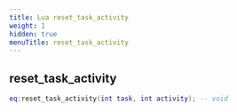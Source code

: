 ```yaml
---
title: Lua reset_task_activity
weight: 1
hidden: true
menuTitle: reset_task_activity
---
```

## reset_task_activity
```lua
eq:reset_task_activity(int task, int activity); -- void
```